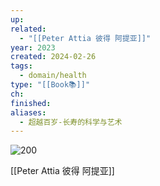 ```yaml
---
up: 
related:
  - "[[Peter Attia 彼得 阿提亚]]"
year: 2023
created: 2024-02-26
tags:
  - domain/health
type: "[[Book📚]]"
ch: 
finished: 
aliases:
  - 超越百岁-长寿的科学与艺术
---
```

![200](https://s1.vika.cn/space/2024/02/26/34cf62f2888b4764a18c75aac34475f3)

[[Peter Attia 彼得 阿提亚]]


